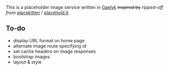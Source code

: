 This is a placeholder image service written in [Gaelyk][3] <s>inspired by</s> _ripped-off from_ [placekitten][1] / [placehold.it][2].
	
## To-do

* display URL format on home page
* alternate image route specifying _id_
* set cache headers on image responses
* bootstrap images
* layout & style

[1]:http://placekitten.com/
[2]:http://placehold.it/
[3]:http://gaelyk.appspot.com/
